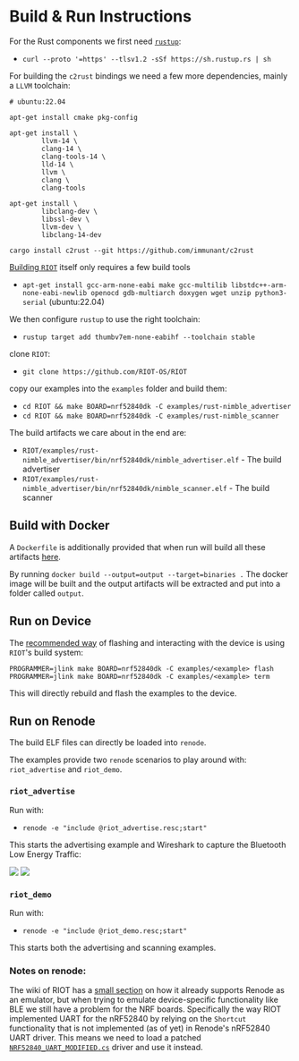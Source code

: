 # Build & Run Instructions


For the Rust components we first need [`rustup`](https://rustup.rs/):

- `curl --proto '=https' --tlsv1.2 -sSf https://sh.rustup.rs | sh`


For building the `c2rust` bindings we need a few more dependencies, mainly a `LLVM` toolchain:

```
# ubuntu:22.04

apt-get install cmake pkg-config

apt-get install \
        llvm-14 \
        clang-14 \
        clang-tools-14 \
        lld-14 \
        llvm \
        clang \
        clang-tools

apt-get install \
        libclang-dev \
        libssl-dev \
        llvm-dev \
        libclang-14-dev
        
cargo install c2rust --git https://github.com/immunant/c2rust
```

[Building `RIOT`](https://doc.riot-os.org/index.html#the-quickest-start) itself only requires a few build tools

- `apt-get install gcc-arm-none-eabi make gcc-multilib libstdc++-arm-none-eabi-newlib openocd gdb-multiarch doxygen wget unzip python3-serial` (ubuntu:22.04)

We then configure `rustup` to use the right toolchain:

- `rustup target add thumbv7em-none-eabihf --toolchain stable`

clone `RIOT`:

- `git clone https://github.com/RIOT-OS/RIOT`

copy our examples into the `examples` folder and build them:

- `cd RIOT && make BOARD=nrf52840dk -C examples/rust-nimble_advertiser`
- `cd RIOT && make BOARD=nrf52840dk -C examples/rust-nimble_scanner`

The build artifacts we care about in the end are:

- `RIOT/examples/rust-nimble_advertiser/bin/nrf52840dk/nimble_advertiser.elf` - The build advertiser
- `RIOT/examples/rust-nimble_advertiser/bin/nrf52840dk/nimble_scanner.elf` - The build scanner


## Build with Docker

A `Dockerfile` is additionally provided that when run will build all these artifacts [here](https://github.com/ds-kiel/AreWeIoTYet/tree/main/riot/output).

By running `docker build --output=output --target=binaries .` The docker image will be built and the output artifacts will be extracted and put into a folder called `output`.

## Run on Device

The [recommended way](https://doc.riot-os.org/flashing.html) of flashing and interacting with the device is using `RIOT`'s build system:

`PROGRAMMER=jlink make BOARD=nrf52840dk -C examples/<example> flash `
`PROGRAMMER=jlink make BOARD=nrf52840dk -C examples/<example> term`

This will directly rebuild and flash the examples to the device.

## Run on Renode
The build ELF files can directly be loaded into `renode`.

The examples provide two `renode` scenarios to play around with: `riot_advertise` and `riot_demo`.

### `riot_advertise`

Run with:

- `renode -e "include @riot_advertise.resc;start"`

This starts the advertising example and Wireshark to capture the Bluetooth Low Energy Traffic:

![](advertise.png)
![](packet.png)

### `riot_demo`

Run with:

- `renode -e "include @riot_demo.resc;start"`

This starts both the advertising and scanning examples.


### Notes on renode:

The wiki of RIOT has a [small section](https://doc.riot-os.org/emulators.html) on how it already supports Renode as an emulator, but when trying to emulate device-specific functionality like BLE we still have a problem for the NRF boards.
Specifically the way RIOT implemented UART for the nRF52840 by relying on the `Shortcut` functionality that is not implemented (as of yet) in Renode's nRF52840 UART driver.
This means we need to load a patched [`NRF52840_UART_MODIFIED.cs`](https://github.com/ds-kiel/AreWeIoTYet/blob/main/riot/NRF52840_UART_MODIFIED.cs) driver and use it instead. 